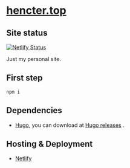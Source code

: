 # [hencter.top](https://hencter.top/ "hencter's site")

## Site status

[![Netlify Status](https://api.netlify.com/api/v1/badges/3a859432-caff-44f3-9d1e-5a8dbe3ec8b2/deploy-status)](https://app.netlify.com/sites/hencter/deploys)

Just my personal site.

## First step

```shell
npm i
```

## Dependencies

- [Hugo](https://gohugo.io/ "Hugo official site"), you can download at [Hugo releases](https://github.com/gohugoio/hugo/releases "Download") .

## Hosting & Deployment

- [Netlify](https://netlify.com/ "Netlify official site")
